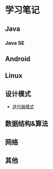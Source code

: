 # 学习笔记

## Java

### Java SE


## Android

## Linux

## 设计模式

* [迭代器模式](https://github.com/qiaoyunrui/StudyNote/blob/master/DesignPatterns/%E8%BF%AD%E4%BB%A3%E5%99%A8%E6%A8%A1%E5%BC%8F.md)

## 数据结构&算法

## 网络

## 其他
